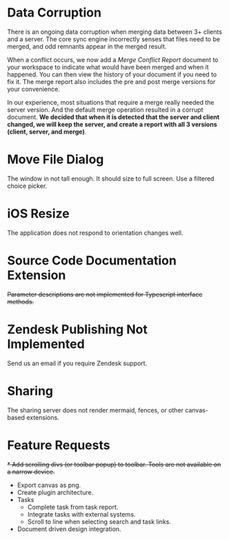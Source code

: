 # Data Corruption
There is an ongoing data corruption when merging data between 3+ clients and a server.  The core sync engine incorrectly senses that files need to be merged, and odd remnants appear in the merged result. 

When a conflict occurs, we now add a *Merge Conflict Report* document to your workspace to indicate what would have been merged and when it happened.  You can then view the history of your document if you need to fix it.  The merge report also includes the pre and post merge versions for your convenience.

In our experience, most situations that require a merge really needed the server version.  And the default merge operation resulted in a corrupt document.  **We decided that when it is detected that the server and client changed, we will keep the server, and create a report with all 3 versions (client, server, and merge)**.

# Move File Dialog
The window in not tall enough.  It should size to full screen.  Use a filtered choice picker.

# iOS Resize
The application does not respond to orientation changes well.

# Source Code Documentation Extension
~~Parameter descriptions are not implemented for Typescript interface methods.~~

# Zendesk Publishing Not Implemented
Send us an email if you require Zendesk support.

# Sharing
The sharing server does not render mermaid, fences, or other canvas-based extensions.

# Feature Requests
~~* Add scrolling divs (or toolbar popup) to toolbar.  Tools are not available on a narrow device.~~
* Export canvas as png.
* Create plugin architecture.
* Tasks
	* Complete task from task report.
	* Integrate tasks with external systems.
	* Scroll to line when selecting search and task links.
* Document driven design integration.

<!--stackedit_data:
eyJoaXN0b3J5IjpbMTQ1ODIwNzQxNiwtMTg0MzE1NDkxNiwzMj
AxMDQ2MSwzOTg5NTQ5MDksMTg0OTI2NjA4MiwxNTQzMzg1NDk5
LC0xNTkwMzM0MDk5LDE1NDMzODU0OTksLTk0NzExMDgyMiwtMz
A0NDE5NTcwLDIwOTkwNDEzNDYsMTYzODAyMTE0NywxNzU4MzQz
Njk3LC0yMDgzMjAwMDEzLC0xNDE2NTMzMTMzLDY1NTg1MDUxNS
wxMDQyOTM3NTI1LDE3MjM3MDQxMDEsMjU5OTcwMzQ2LC0xODAw
MTczMDk2XX0=
-->